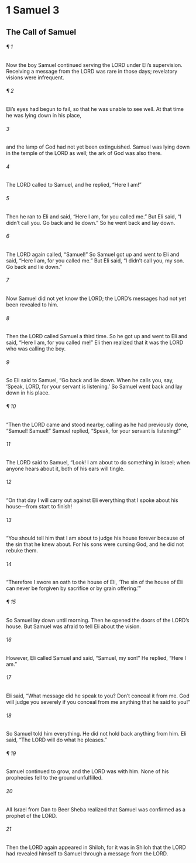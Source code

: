 # 1 Samuel 3
## The Call of Samuel
###### ¶ 1
Now the boy Samuel continued serving the LORD under Eli’s supervision. Receiving a message from the LORD was rare in those days; revelatory visions were infrequent.
###### ¶ 2
Eli’s eyes had begun to fail, so that he was unable to see well. At that time he was lying down in his place,
###### 3
and the lamp of God had not yet been extinguished. Samuel was lying down in the temple of the LORD as well; the ark of God was also there.
###### 4
The LORD called to Samuel, and he replied, “Here I am!”
###### 5
Then he ran to Eli and said, “Here I am, for you called me.” But Eli said, “I didn’t call you. Go back and lie down.” So he went back and lay down.
###### 6
The LORD again called, “Samuel!” So Samuel got up and went to Eli and said, “Here I am, for you called me.” But Eli said, “I didn’t call you, my son. Go back and lie down.”
###### 7
Now Samuel did not yet know the LORD; the LORD’s messages had not yet been revealed to him.
###### 8
Then the LORD called Samuel a third time. So he got up and went to Eli and said, “Here I am, for you called me!” Eli then realized that it was the LORD who was calling the boy.
###### 9
So Eli said to Samuel, “Go back and lie down. When he calls you, say, ‘Speak, LORD, for your servant is listening.’ So Samuel went back and lay down in his place.
###### ¶ 10
“Then the LORD came and stood nearby, calling as he had previously done, “Samuel! Samuel!” Samuel replied, “Speak, for your servant is listening!”
###### 11
The LORD said to Samuel, “Look! I am about to do something in Israel; when anyone hears about it, both of his ears will tingle.
###### 12
“On that day I will carry out against Eli everything that I spoke about his house—from start to finish!
###### 13
“You should tell him that I am about to judge his house forever because of the sin that he knew about. For his sons were cursing God, and he did not rebuke them.
###### 14
“Therefore I swore an oath to the house of Eli, ‘The sin of the house of Eli can never be forgiven by sacrifice or by grain offering.’”
###### ¶ 15
So Samuel lay down until morning. Then he opened the doors of the LORD’s house. But Samuel was afraid to tell Eli about the vision.
###### 16
However, Eli called Samuel and said, “Samuel, my son!” He replied, “Here I am.”
###### 17
Eli said, “What message did he speak to you? Don’t conceal it from me. God will judge you severely if you conceal from me anything that he said to you!”
###### 18
So Samuel told him everything. He did not hold back anything from him. Eli said, “The LORD will do what he pleases.”
###### ¶ 19
Samuel continued to grow, and the LORD was with him. None of his prophecies fell to the ground unfulfilled.
###### 20
All Israel from Dan to Beer Sheba realized that Samuel was confirmed as a prophet of the LORD.
###### 21
Then the LORD again appeared in Shiloh, for it was in Shiloh that the LORD had revealed himself to Samuel through a message from the LORD.
